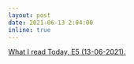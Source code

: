 ```yaml
---
layout: post
date: 2021-06-13 2:04:00
inline: true
---
```


<a href="https://blog.hashin.me/haveyoumethashin/blog/2021/what-i-read-130621/" target="_blank">What I read Today, E5 (13-06-2021).</a>
